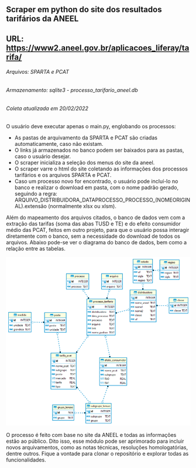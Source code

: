 ## Scraper em python do site dos resultados tarifários da ANEEL
## URL:  https://www2.aneel.gov.br/aplicacoes_liferay/tarifa/
###### Arquivos: SPARTA e PCAT
###### Armazenamento: sqlite3 - processo_tarifario_aneel.db
###### Coleta atualizada em 20/02/2022

O usuário deve executar apenas o main.py, englobando os processos:
- As pastas de arquivamento da SPARTA e PCAT são criadas automaticamente, caso não existam.
- O links já armazenados no banco podem ser baixados para as pastas, caso o usuário desejar.
- O scraper inicializa a seleção dos menus do site da aneel.
- O scraper varre o html do site coletando as informações dos processos tarifários e os arquivos SPARTA e PCAT.
- Caso um processo novo for encontrado, o usuário pode incluí-lo no banco e realizar o download em pasta, com o nome padrão gerado, seguindo a regra: ARQUIVO_DISTRIBUIDORA_DATAPROCESSO_PROCESSO_(NOMEORIGINAL).extensão (normalmente xlsx ou xlsm).

Além do mapeamento dos arquivos citados, o banco de dados vem com a extração das tarifas (soma das abas TUSD e TE) e do efeito consumidor médio das PCAT, feitos em outro projeto, para que o usuário possa interagir diretamente com o banco, sem a necessidade do download de todos os arquivos. Abaixo pode-se ver o diagrama do banco de dados, bem como a relação entre as tabelas. <br/>
<p align="center">
  <img src="diagrama_aneel.png" width="750">
</p>

O processo é feito com base no site da ANEEL e todas as informações estão ao público. Dito isso, esse módulo pode ser aprimorado para incluir novos arquivamentos, como as notas técnicas, resoluções homologatórias, dentre outros. Fique a vontade para clonar o repositório e explorar todas as funcionalidades.
